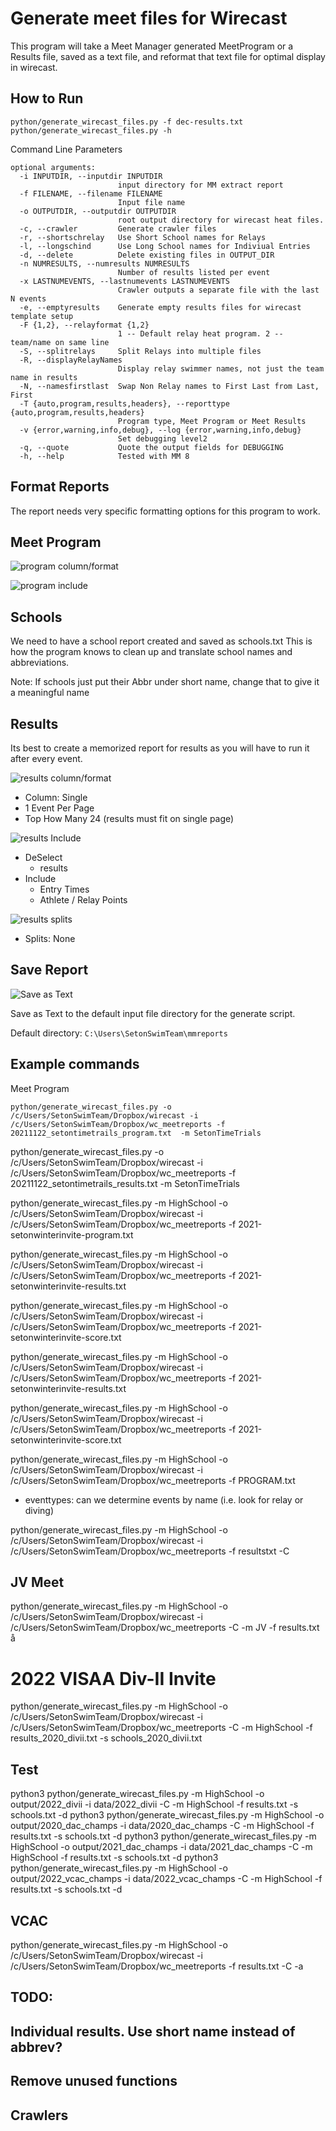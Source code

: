 # Generate meet files for Wirecast

This program will take a Meet Manager generated MeetProgram or a Results file, saved as a text file, and reformat that text file for optimal display in wirecast.

## How to Run
```
python/generate_wirecast_files.py -f dec-results.txt
python/generate_wirecast_files.py -h
```

Command Line Parameters

```
optional arguments:
  -i INPUTDIR, --inputdir INPUTDIR
                        input directory for MM extract report
  -f FILENAME, --filename FILENAME
                        Input file name
  -o OUTPUTDIR, --outputdir OUTPUTDIR
                        root output directory for wirecast heat files.
  -c, --crawler         Generate crawler files
  -r, --shortschrelay   Use Short School names for Relays
  -l, --longschind      Use Long School names for Indiviual Entries
  -d, --delete          Delete existing files in OUTPUT_DIR
  -n NUMRESULTS, --numresults NUMRESULTS
                        Number of results listed per event
  -x LASTNUMEVENTS, --lastnumevents LASTNUMEVENTS
                        Crawler outputs a separate file with the last N events
  -e, --emptyresults    Generate empty results files for wirecast template setup
  -F {1,2}, --relayformat {1,2}
                        1 -- Default relay heat program. 2 -- team/name on same line
  -S, --splitrelays     Split Relays into multiple files
  -R, --displayRelayNames
                        Display relay swimmer names, not just the team name in results
  -N, --namesfirstlast  Swap Non Relay names to First Last from Last, First
  -T {auto,program,results,headers}, --reporttype {auto,program,results,headers}
                        Program type, Meet Program or Meet Results
  -v {error,warning,info,debug}, --log {error,warning,info,debug}
                        Set debugging level2
  -q, --quote           Quote the output fields for DEBUGGING
  -h, --help            Tested with MM 8
```

## Format Reports
The report needs very specific formatting options for this program to work.

## Meet Program
![program column/format](img/program_options_columns.png )

![program include](img/program_options_include.png )


## Schools

We need to have a school report created and saved as schools.txt
This is how the program knows to clean up and translate school names and abbreviations.

Note: If schools just put their Abbr under short name, change that to give it a meaningful name

## Results

Its best to create a memorized report for results as you will have to run it after every event.

![results column/format](img/results_options_columns.png )

* Column: Single
* 1 Event Per Page
* Top How Many 24 (results must fit on single page)

![results Include](img/results_options_include.png )

* DeSelect
    * results
* Include
    * Entry Times
    * Athlete / Relay Points

![results splits](img/results_options_splits.png )
* Splits: None



## Save Report

![Save as Text](img/report_saveas_text.png )

Save as Text to the default input file directory for the generate script. 

Default directory: 
```C:\Users\SetonSwimTeam\mmreports```



## Example commands

Meet Program

```
python/generate_wirecast_files.py -o /c/Users/SetonSwimTeam/Dropbox/wirecast -i /c/Users/SetonSwimTeam/Dropbox/wc_meetreports -f 20211122_setontimetrails_program.txt  -m SetonTimeTrials
```

 python/generate_wirecast_files.py -o /c/Users/SetonSwimTeam/Dropbox/wirecast -i /c/Users/SetonSwimTeam/Dropbox/wc_meetreports -f 20211122_setontimetrails_results.txt  -m SetonTimeTrials

python/generate_wirecast_files.py -m HighSchool -o /c/Users/SetonSwimTeam/Dropbox/wirecast -i /c/Users/SetonSwimTeam/Dropbox/wc_meetreports -f 2021-setonwinterinvite-program.txt 

python/generate_wirecast_files.py -m HighSchool -o /c/Users/SetonSwimTeam/Dropbox/wirecast -i /c/Users/SetonSwimTeam/Dropbox/wc_meetreports -f 2021-setonwinterinvite-results.txt 

python/generate_wirecast_files.py -m HighSchool -o /c/Users/SetonSwimTeam/Dropbox/wirecast -i /c/Users/SetonSwimTeam/Dropbox/wc_meetreports -f 2021-setonwinterinvite-score.txt 

python/generate_wirecast_files.py -m HighSchool -o /c/Users/SetonSwimTeam/Dropbox/wirecast -i /c/Users/SetonSwimTeam/Dropbox/wc_meetreports -f 2021-setonwinterinvite-results.txt 

python/generate_wirecast_files.py -m HighSchool -o /c/Users/SetonSwimTeam/Dropbox/wirecast -i /c/Users/SetonSwimTeam/Dropbox/wc_meetreports -f 2021-setonwinterinvite-score.txt 

python/generate_wirecast_files.py -m HighSchool -o /c/Users/SetonSwimTeam/Dropbox/wirecast -i /c/Users/SetonSwimTeam/Dropbox/wc_meetreports -f PROGRAM.txt

* eventtypes: can we determine events by name (i.e. look for relay or diving)


python/generate_wirecast_files.py -m HighSchool -o /c/Users/SetonSwimTeam/Dropbox/wirecast -i /c/Users/SetonSwimTeam/Dropbox/wc_meetreports -f resultstxt -C 

## JV Meet
python/generate_wirecast_files.py -m HighSchool -o /c/Users/SetonSwimTeam/Dropbox/wirecast -i /c/Users/SetonSwimTeam/Dropbox/wc_meetreports -C -m JV -f results.txt 
å

# 2022 VISAA Div-II Invite
python/generate_wirecast_files.py -m HighSchool -o /c/Users/SetonSwimTeam/Dropbox/wirecast -i /c/Users/SetonSwimTeam/Dropbox/wc_meetreports -C -m HighSchool -f results_2020_divii.txt -s schools_2020_divii.txt

## Test
python3 python/generate_wirecast_files.py -m HighSchool -o output/2022_divii -i data/2022_divii -C -m HighSchool -f results.txt -s schools.txt -d
python3 python/generate_wirecast_files.py -m HighSchool -o output/2020_dac_champs -i data/2020_dac_champs -C -m HighSchool -f results.txt -s schools.txt -d
python3 python/generate_wirecast_files.py -m HighSchool -o output/2021_dac_champs -i data/2021_dac_champs -C -m HighSchool -f results.txt -s schools.txt -d
python3 python/generate_wirecast_files.py -m HighSchool -o output/2022_vcac_champs -i data/2022_vcac_champs -C -m HighSchool -f results.txt -s schools.txt -d

## VCAC
python/generate_wirecast_files.py -m HighSchool -o /c/Users/SetonSwimTeam/Dropbox/wirecast -i /c/Users/SetonSwimTeam/Dropbox/wc_meetreports -f results.txt -C -a


## TODO:
## Individual results. Use short name instead of abbrev?
## Remove unused functions
##   Crawlers